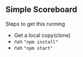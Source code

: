 ## Simple Scoreboard

Steps to get this running

- Get a local copy(clone)
- run `"npm install"`
- run `"npm start"`
